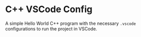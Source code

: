 # C++ VSCode Config

A simple Hello World C++ program with the necessary `.vscode` configurations to run the project in VSCode.
